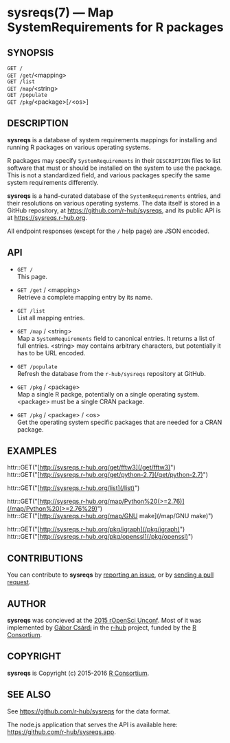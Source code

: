 
# sysreqs(7) &mdash; Map SystemRequirements for R packages

## SYNOPSIS

`GET /`  
`GET /get`/&lt;mapping>  
`GET /list`  
`GET /map`/&lt;string>  
`GET /populate`  
`GET /pkg`/&lt;package>[`/`&lt;os>]

## DESCRIPTION

**sysreqs** is a database of system requirements mappings for
installing and running R packages on various operating systems.

R packages may specify `SystemRequirements` in their `DESCRIPTION`
files to list software that must or should be installed on the
system to use the package. This is not a standardized field,
and various packages specify the same system requirements differently.

**sysreqs** is a hand-curated database of the `SystemRequirements`
entries, and their resolutions on various operating systems. The
data itself is stored in a GitHub repository, at
https://github.com/r-hub/sysreqs, and its public API is at
https://sysreqs.r-hub.org.

All endpoint responses (except for the `/` help page) are JSON
encoded.

## API

* `GET /`  
   This page.

* `GET /get` / &lt;mapping>  
  Retrieve a complete mapping entry by its name.

* `GET /list`  
  List all mapping entries.

* `GET /map` / &lt;string>  
  Map a `SystemRequirements` field to canonical entries. It returns a list
  of full entries. &lt;string> may contains arbitrary characters, but potentially
  it has to be URL encoded.

* `GET /populate`  
  Refresh the database from the `r-hub/sysreqs` repository
  at GitHub.

* `GET /pkg` / &lt;package>  
  Map a single R packge, potentially on a single operating system.
  &lt;package> must be a single CRAN package.

* `GET /pkg` / &lt;package>  / &lt;os>   
  Get the operating system specific packages that are needed for a CRAN package.

## EXAMPLES

httr::GET("[http://sysreqs.r-hub.org/get/fftw3](/get/fftw3)")  
httr::GET("[http://sysreqs.r-hub.org/get/python-2.7](/get/python-2.7)")  

httr::GET("[http://sysreqs.r-hub.org/list](/list)")  

httr::GET("[http://sysreqs.r-hub.org/map/Python%20(>=2.76)](/map/Python%20(>=2.76%29)")  
httr::GET("[http://sysreqs.r-hub.org/map/GNU make](/map/GNU make)")

httr::GET("[http://sysreqs.r-hub.org/pkg/igraph](/pkg/igraph)")  
httr::GET("[http://sysreqs.r-hub.org/pkg/openssl](/pkg/openssl)")

## CONTRIBUTIONS

You can contribute to **sysreqs** by
[reporting an issue](https://github.com/r-hub/sysreqs/issues),
or by [sending a pull request](https://github.com/r-hub/sysreqs).

## AUTHOR

**sysreqs** was concieved at the
[2015 rOpenSci Unconf](http://unconf.ropensci.org/). Most of
it was implemented by [Gábor Csárdi](https://github.com/gaborcsardi)
in the [r-hub](https://r-hub.org) project, funded by the
[R Consortium](https://www.r-consortium.org/).

## COPYRIGHT

**sysreqs** is Copyright (c) 2015-2016
[R Consortium](https://www.r-consortium.org/).

## SEE ALSO

See https://github.com/r-hub/sysreqs for the data format.

The node.js application that serves the API is available here:
https://github.com/r-hub/sysreqs.app.
